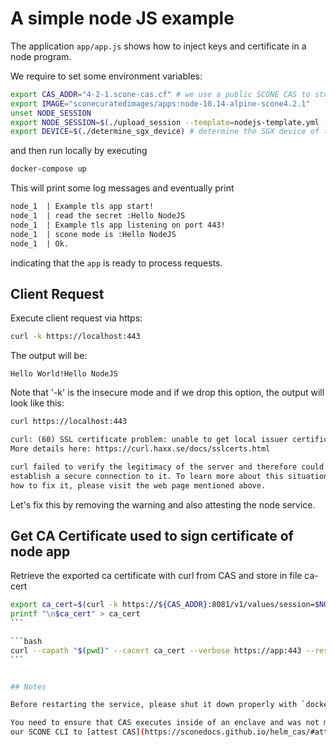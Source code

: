 # A simple node JS example

The application `app/app.js` shows how to inject keys and certificate in a node program.

We require to set some environment variables:

```bash
export CAS_ADDR="4-2-1.scone-cas.cf" # we use a public SCONE CAS to store the session policies
export IMAGE="sconecuratedimages/apps:node-10.14-alpine-scone4.2.1"
unset NODE_SESSION
export NODE_SESSION=$(./upload_session --template=nodejs-template.yml --session=nodejs-session.yml  --image=$IMAGE --cas=$CAS_ADDR)
export DEVICE=$(./determine_sgx_device) # determine the SGX device of the local computer
```

and then run locally by executing

```bash
docker-compose up
```

This will print some log messages and eventually print

```txt
node_1  | Example tls app start!
node_1  | read the secret :Hello NodeJS
node_1  | Example tls app listening on port 443!
node_1  | scone mode is :Hello NodeJS
node_1  | Ok.
```

indicating that the `app` is ready to process requests.

## Client Request

Execute client request via https:

```bash
curl -k https://localhost:443
```

The output will be:

```text
Hello World!Hello NodeJS
```

Note that '-k' is the insecure mode and if we drop this option, the output will look like this:

```txt
curl https://localhost:443

curl: (60) SSL certificate problem: unable to get local issuer certificate
More details here: https://curl.haxx.se/docs/sslcerts.html

curl failed to verify the legitimacy of the server and therefore could not
establish a secure connection to it. To learn more about this situation and
how to fix it, please visit the web page mentioned above.
```

Let's fix this by removing the warning and also attesting the node service.


## Get CA Certificate used to sign certificate of node app

Retrieve the exported ca certificate with curl from CAS and store in file ca-cert

````bash
export ca_cert=$(curl -k https://${CAS_ADDR}:8081/v1/values/session=$NODE_SESSION | jq ".values.api_ca_cert.value" | tr -d \" )
printf "\n$ca_cert" > ca_cert
```

```bash
curl --capath "$(pwd)" --cacert ca_cert --verbose https://app:443 --resolve app:443:127.0.0.1
```


## Notes

Before restarting the service, please shut it down properly with `docker-compose up`. Also execute `unset NODE_SESSION` to ensure that you do not reuse an old session afterwards.

You need to ensure that CAS executes inside of an enclave and was not manipulated. To do so, you would need to use
our SCONE CLI to [attest CAS](https://sconedocs.github.io/helm_cas/#attesting-cas) and to [upload a session](https://sconedocs.github.io/CAS_cli/#createupdate-session-description)

